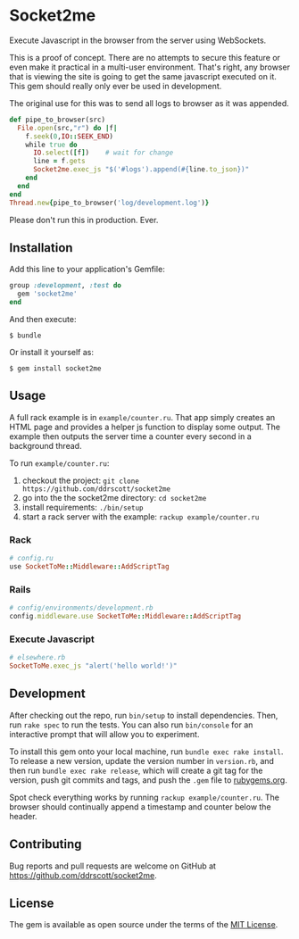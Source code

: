 # Socket2me

Execute Javascript in the browser from the server using WebSockets.

This is a proof of concept. There are no attempts to secure this feature or
even make it practical in a multi-user environment. That's right, any browser
that is viewing the site is going to get the same javascript executed on it.
This gem should really only ever be used in development.

The original use for this was to send all logs to browser as it was appended.

```ruby
def pipe_to_browser(src)
  File.open(src,"r") do |f|
    f.seek(0,IO::SEEK_END)
    while true do
      IO.select([f])    # wait for change
      line = f.gets
      Socket2me.exec_js "$('#logs').append(#{line.to_json})"
    end
  end
end
Thread.new{pipe_to_browser('log/development.log')}
```

Please don't run this in production. Ever.

## Installation

Add this line to your application's Gemfile:

```ruby
group :development, :test do
  gem 'socket2me'
end
```

And then execute:

    $ bundle

Or install it yourself as:

    $ gem install socket2me

## Usage

A full rack example is in `example/counter.ru`. That app simply creates
an HTML page and provides a helper js function to display some output. The
example then outputs the server time a counter every second in a background
thread.

To run `example/counter.ru`:

1. checkout the project: `git clone https://github.com/ddrscott/socket2me`
2. go into the the socket2me directory: `cd socket2me`
3. install requirements: `./bin/setup`
4. start a rack server with the example: `rackup example/counter.ru`

### Rack
```ruby
# config.ru
use SocketToMe::Middleware::AddScriptTag
```

### Rails
```ruby
# config/environments/development.rb
config.middleware.use SocketToMe::Middleware::AddScriptTag
```

### Execute Javascript
```ruby
# elsewhere.rb
SocketToMe.exec_js "alert('hello world!')"
```

## Development

After checking out the repo, run `bin/setup` to install dependencies. Then, run `rake spec` to run the tests. You can also run `bin/console` for an interactive prompt that will allow you to experiment.

To install this gem onto your local machine, run `bundle exec rake install`. To release a new version, update the version number in `version.rb`, and then run `bundle exec rake release`, which will create a git tag for the version, push git commits and tags, and push the `.gem` file to [rubygems.org](https://rubygems.org).

Spot check everything works by running `rackup example/counter.ru`. The browser
should continually append a timestamp and counter below the header.

## Contributing

Bug reports and pull requests are welcome on GitHub at https://github.com/ddrscott/socket2me.


## License

The gem is available as open source under the terms of the [MIT License](http://opensource.org/licenses/MIT).

